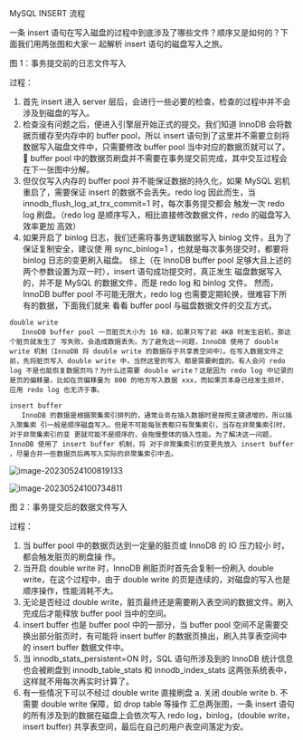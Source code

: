 MySQL INSERT 流程

一条 insert 语句在写入磁盘的过程中到底涉及了哪些文件？顺序又是如何的？下面我们用两张图和大家一 起解析 insert 语句的磁盘写入之旅。

图 1：事务提交前的日志文件写入

过程： 

1. 首先 insert 进入 server 层后，会进行一些必要的检查，检查的过程中并不会涉及到磁盘的写入。 
2. 检查没有问题之后，便进入引擎层开始正式的提交。我们知道 InnoDB 会将数据页缓存至内存中的 buffer pool，所以 insert 语句到了这里并不需要立刻将数据写入磁盘文件中，只需要修改 buffer pool 当中对应的数据页就可以了。  buffer pool 中的数据页刷盘并不需要在事务提交前完成，其中交互过程会在下一张图中分解。 
3.  但仅仅写入内存的 buffer pool 并不能保证数据的持久化，如果 MySQL 宕机重启了，需要保证 insert 的数据不会丢失。redo log 因此而生，当 innodb_flush_log_at_trx_commit=1 时，每次事务提交都会 触发一次 redo log 刷盘。（redo log 是顺序写入，相比直接修改数据文件，redo 的磁盘写入效率更加 高效） 
4.  如果开启了 binlog 日志，我们还需将事务逻辑数据写入 binlog 文件，且为了保证复制安全，建议使 用 sync_binlog=1 ，也就是每次事务提交时，都要将 binlog 日志的变更刷入磁盘。 综上（在 InnoDB buffer pool 足够大且上述的两个参数设置为双一时），insert 语句成功提交时，真正发生 磁盘数据写入的，并不是 MySQL 的数据文件，而是 redo log 和 binlog 文件。 然而，InnoDB buffer pool 不可能无限大，redo log 也需要定期轮换，很难容下所有的数据，下面我们就来 看看 buffer pool 与磁盘数据文件的交互方式。

```
double write 
​	InnoDB buffer pool 一页脏页大小为 16 KB，如果只写了前 4KB 时发生宕机，那这个脏页就发生了 写失败，会造成数据丢失。为了避免这一问题，InnoDB 使用了 double write 机制（InnoDB 将 double write 的数据存于共享表空间中）。在写入数据文件之前，先将脏页写入 double write 中，当然这里的写入 都是需要刷盘的。有人会问 redo log 不是也能恢复数据页吗？为什么还需要 double write？这是因为 redo log 中记录的是页的偏移量，比如在页偏移量为 800 的地方写入数据 xxx，而如果页本身已经发生损坏， 应用 redo log 也无济于事。 

insert buffer 
​	InnoDB 的数据是根据聚集索引排列的，通常业务在插入数据时是按照主键递增的，所以插入聚集索 引一般是顺序磁盘写入。但是不可能每张表都只有聚集索引，当存在非聚集索引时，对于非聚集索引的变 更就可能不是顺序的，会拖慢整体的插入性能。为了解决这一问题，InnoDB 使用了 insert buffer 机制，将 对于非聚集索引的变更先放入 insert buffer ，尽量合并一些数据页后再写入实际的非聚集索引中去。
```

![image-20230524100819133](C:\Users\itwb_lixl\AppData\Roaming\Typora\typora-user-images\image-20230524100819133.png)

![image-20230524100734811](C:\Users\itwb_lixl\AppData\Roaming\Typora\typora-user-images\image-20230524100734811.png)

图 2：事务提交后的数据文件写入 

过程： 

1. 当 buffer pool 中的数据页达到一定量的脏页或 InnoDB 的 IO 压力较小 时，都会触发脏页的刷盘操 作。
2. 当开启 double write 时，InnoDB 刷脏页时首先会复制一份刷入 double write，在这个过程中，由于 double write 的页是连续的，对磁盘的写入也是顺序操作，性能消耗不大。 
3. 无论是否经过 double write，脏页最终还是需要刷入表空间的数据文件。刷入完成后才能释放 buffer pool 当中的空间。 
4. insert buffer 也是 buffer pool 中的一部分，当 buffer pool 空间不足需要交换出部分脏页时，有可能将 insert buffer 的数据页换出，刷入共享表空间中的 insert buffer 数据文件中。 
5. 当 innodb_stats_persistent=ON 时，SQL 语句所涉及到的 InnoDB 统计信息也会被刷盘到 innodb_table_stats 和 innodb_index_stats 这两张系统表中，这样就不用每次再实时计算了。 
6. 有一些情况下可以不经过 double write 直接刷盘 a. 关闭 double write b. 不需要 double write 保障，如 drop table 等操作 汇总两张图，一条 insert 语句的所有涉及到的数据在磁盘上会依次写入 redo log，binlog，(double write， insert buffer) 共享表空间，最后在自己的用户表空间落定为安。